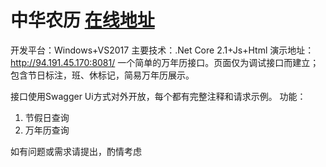 # 中华农历 [在线地址](http://94.191.45.170:8081/ "在线地址")
开发平台：Windows+VS2017
主要技术：.Net Core 2.1+Js+Html
演示地址：http://94.191.45.170:8081/
一个简单的万年历接口。页面仅为调试接口而建立；包含节日标注，班、休标记，简易万年历展示。

接口使用Swagger Ui方式对外开放，每个都有完整注释和请求示例。
功能：
1. 节假日查询
2. 万年历查询

如有问题或需求请提出，酌情考虑
